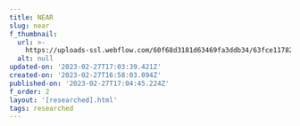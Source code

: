 ```yaml
---
title: NEAR
slug: near
f_thumbnail:
  url: >-
    https://uploads-ssl.webflow.com/60f68d3181d63469fa3ddb34/63fce117824f161fa24b24b5_icon-near.svg
  alt: null
updated-on: '2023-02-27T17:03:39.421Z'
created-on: '2023-02-27T16:58:03.094Z'
published-on: '2023-02-27T17:04:45.224Z'
f_order: 2
layout: '[researched].html'
tags: researched
---
```



